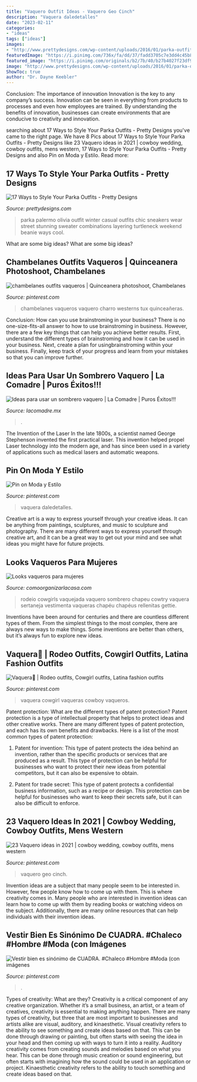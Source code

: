 ```yaml
---
title: "Vaquero Outfit Ideas - Vaquero Geo Cinch"
description: "Vaquera daledetalles"
date: "2023-02-11"
categories:
- "ideas"
tags: ["ideas"]
images:
- "http://www.prettydesigns.com/wp-content/uploads/2016/01/parka-outfit-8.jpg"
featuredImage: "https://i.pinimg.com/736x/fa/dd/37/fadd3705c7e3dd4c45b849edf6a58254.jpg"
featured_image: "https://i.pinimg.com/originals/b2/7b/40/b27b4027f23df9674f93604efebdc495.jpg"
image: "http://www.prettydesigns.com/wp-content/uploads/2016/01/parka-outfit-8.jpg"
ShowToc: true
author: "Dr. Dayne Keebler"
---
```



Conclusion: The importance of innovation
Innovation is the key to any company’s success. Innovation can be seen in everything from products to processes and even how employees are trained. By understanding the benefits of innovation, businesses can create environments that are conducive to creativity and innovation.

	

		
searching about 17 Ways to Style Your Parka Outfits - Pretty Designs you've came to the right page. We have 8 Pics about 17 Ways to Style Your Parka Outfits - Pretty Designs like 23 Vaquero ideas in 2021 | cowboy wedding, cowboy outfits, mens western, 17 Ways to Style Your Parka Outfits - Pretty Designs and also Pin on Moda y Estilo. Read more:
		
    
## 17 Ways To Style Your Parka Outfits - Pretty Designs

<img loading=lazy src="http://www.prettydesigns.com/wp-content/uploads/2016/01/parka-outfit-8.jpg" onerror="this.onerror=null;this.src='https://tse2.mm.bing.net/th?id=OIP.0pewvHNLiXxqWGg7lBQ4FgHaKk&amp;pid=15.1';" alt="17 Ways to Style Your Parka Outfits - Pretty Designs">

_Source: prettydesigns.com_

>parka palermo olivia outfit winter casual outfits chic sneakers wear street stunning sweater combinations layering turtleneck weekend beanie ways cool. 

	

What are some big ideas?
What are some big ideas?

    
## Chambelanes Outfits Vaqueros | Quinceanera Photoshoot, Chambelanes

<img loading=lazy src="https://i.pinimg.com/736x/fa/dd/37/fadd3705c7e3dd4c45b849edf6a58254.jpg" onerror="this.onerror=null;this.src='https://tse2.mm.bing.net/th?id=OIP.SRzC_I6oeVtPUwoC4qx6cwHaJ4&amp;pid=15.1';" alt="chambelanes outfits vaqueros | Quinceanera photoshoot, Chambelanes">

_Source: pinterest.com_

>chambelanes vaqueros vaquero charro westerns tux quinceañeras. 

	

Conclusion: How can you use brainstroming in your business?
There is no one-size-fits-all answer to how to use brainstroming in business. However, there are a few key things that can help you achieve better results. First, understand the different types of brainstroming and how it can be used in your business. Next, create a plan for usingbrainstroming within your business. Finally, keep track of your progress and learn from your mistakes so that you can improve further.

    
## Ideas Para Usar Un Sombrero Vaquero | La Comadre | Puros Éxitos!!!

<img loading=lazy src="https://i.pinimg.com/564x/d6/ce/d3/d6ced349565a29fb6a68d4174a1a37f8.jpg" onerror="this.onerror=null;this.src='https://tse4.mm.bing.net/th?id=OIP.WusnrqxTFNZ4iqXGS7zPAQHaMW&amp;pid=15.1';" alt="Ideas para usar un sombrero vaquero | La Comadre | Puros Éxitos!!!">

_Source: lacomadre.mx_

>. 

	

The Invention of the Laser
In the late 1800s, a scientist named George Stephenson invented the first practical laser. This invention helped propel Laser technology into the modern age, and has since been used in a variety of applications such as medical lasers and automatic weapons.

    
## Pin On Moda Y Estilo

<img loading=lazy src="https://i.pinimg.com/originals/b5/e9/c0/b5e9c0d4b90b4a9338a82088cc004071.jpg" onerror="this.onerror=null;this.src='https://tse4.mm.bing.net/th?id=OIP.4c6zv6-CY1rXy6IG_IgGmwAAAA&amp;pid=15.1';" alt="Pin on Moda y Estilo">

_Source: pinterest.com_

>vaquera daledetalles. 

	

Creative art is a way to express yourself through your creative ideas. It can be anything from paintings, sculptures, and music to sculpture and photography. There are many different ways to express yourself through creative art, and it can be a great way to get out your mind and see what ideas you might have for future projects.

    
## Looks Vaqueros Para Mujeres

<img loading=lazy src="https://comoorganizarlacasa.com/wp-content/uploads/2020/07/sombrero-para-outfit-vaquero-de-mujer.jpg" onerror="this.onerror=null;this.src='https://tse2.mm.bing.net/th?id=OIP.xgB9J0ymlqOQJM6esOGnJQHaHa&amp;pid=15.1';" alt="Looks vaqueros para mujeres">

_Source: comoorganizarlacasa.com_

>rodeio cowgirls vaquejada vaquero sombrero chapeu cowtry vaquera sertaneja vestimenta vaqueras chapéu chapéus rellenitas gettie. 

	

Inventions have been around for centuries and there are countless different types of them. From the simplest things to the most complex, there are always new ways to make things. Some inventions are better than others, but it’s always fun to explore new ideas.

    
## Vaquera🤠 | Rodeo Outfits, Cowgirl Outfits, Latina Fashion Outfits

<img loading=lazy src="https://i.pinimg.com/736x/18/98/cc/1898ccd8acb178419d9757ab0f0ac1d7.jpg" onerror="this.onerror=null;this.src='https://tse3.mm.bing.net/th?id=OIP.qxpSTcirr0WM9vZ87m_s9wHaHY&amp;pid=15.1';" alt="Vaquera🤠 | Rodeo outfits, Cowgirl outfits, Latina fashion outfits">

_Source: pinterest.com_

>vaquera cowgirl vaqueras cowboy vaqueros. 

	

Patent protection: What are the different types of patent protection?
Patent protection is a type of intellectual property that helps to protect ideas and other creative works. There are many different types of patent protection, and each has its own benefits and drawbacks. Here is a list of the most common types of patent protection:
1) Patent for invention: This type of patent protects the idea behind an invention, rather than the specific products or services that are produced as a result. This type of protection can be helpful for businesses who want to protect their new ideas from potential competitors, but it can also be expensive to obtain.

2) Patent for trade secret: This type of patent protects a confidential business information, such as a recipe or design. This protection can be helpful for businesses who want to keep their secrets safe, but it can also be difficult to enforce.

    
## 23 Vaquero Ideas In 2021 | Cowboy Wedding, Cowboy Outfits, Mens Western

<img loading=lazy src="https://i.pinimg.com/474x/94/c0/cc/94c0cc7182825a8fc527c8124330d328.jpg" onerror="this.onerror=null;this.src='https://tse3.mm.bing.net/th?id=OIP.dAUq5-UxviSXW288dkgw2wAAAA&amp;pid=15.1';" alt="23 Vaquero ideas in 2021 | cowboy wedding, cowboy outfits, mens western">

_Source: pinterest.com_

>vaquero geo cinch. 

	

Invention ideas are a subject that many people seem to be interested in. However, few people know how to come up with them. This is where creativity comes in. Many people who are interested in invention ideas can learn how to come up with them by reading books or watching videos on the subject. Additionally, there are many online resources that can help individuals with their invention ideas.

    
## Vestir Bien Es Sinónimo De CUADRA. #Chaleco #Hombre #Moda (con Imágenes

<img loading=lazy src="https://i.pinimg.com/originals/b2/7b/40/b27b4027f23df9674f93604efebdc495.jpg" onerror="this.onerror=null;this.src='https://tse2.mm.bing.net/th?id=OIP.vZ1a5g-rD9X-C6XYDS2odAHaHa&amp;pid=15.1';" alt="Vestir bien es sinónimo de CUADRA. #Chaleco #Hombre #Moda (con imágenes">

_Source: pinterest.com_

>. 

	

Types of creativity: What are they?
Creativity is a critical component of any creative organization. Whether it’s a small business, an artist, or a team of creatives, creativity is essential to making anything happen. There are many types of creativity, but three that are most important to businesses and artists alike are visual, auditory, and kinaesthetic. 
Visual creativity refers to the ability to see something and create ideas based on that. This can be done through drawing or painting, but often starts with seeing the idea in your head and then coming up with ways to turn it into a reality. Auditory creativity comes from creating sounds and melodies based on what you hear. This can be done through music creation or sound engineering, but often starts with imagining how the sound could be used in an application or project. Kinaesthetic creativity refers to the ability to touch something and create ideas based on that.

